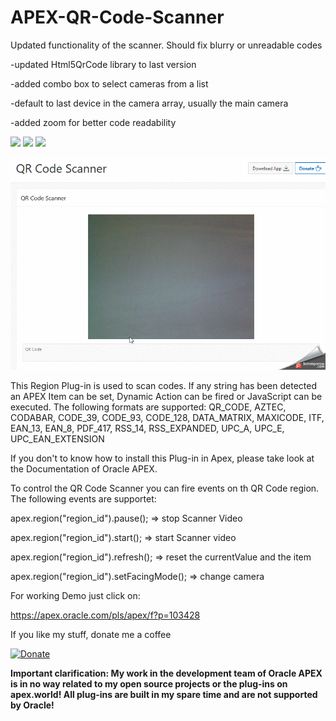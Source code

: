  # APEX-QR-Code-Scanner
 
Updated functionality of the scanner. Should fix blurry or unreadable codes

-updated Html5QrCode library to last version

-added combo box to select cameras from a list

-default to last device in the camera array, usually the main camera

-added zoom for better code readability
 
 ![](https://img.shields.io/badge/ORACLE-APEX-success.svg) ![](https://img.shields.io/badge/Plug--in_Type-Region-orange.svg) ![](https://img.shields.io/badge/Avaiable%20for%20APEX-5.1.3%20or%20above-blue)

![Screenshot](https://github.com/RonnyWeiss/APEX-QR-Code-Scanner/blob/master/screenshot.gif?raw=true)

This Region Plug-in is used to scan codes. If any string has been detected an APEX Item can be set, Dynamic Action can be fired or JavaScript can be executed.
The following formats are supported: QR_CODE, AZTEC, CODABAR, CODE_39, CODE_93, CODE_128, DATA_MATRIX, MAXICODE, ITF, EAN_13, EAN_8, PDF_417, RSS_14, RSS_EXPANDED, UPC_A, UPC_E, UPC_EAN_EXTENSION

If you don't to know how to install this Plug-in in Apex, please take look at the Documentation of Oracle APEX.

To control the QR Code Scanner you can fire events on th QR Code region. The following events are supportet:

apex.region("region_id").pause(); => stop Scanner Video

apex.region("region_id").start(); => start Scanner video

apex.region("region_id").refresh(); => reset the currentValue and the item

apex.region("region_id").setFacingMode(); => change camera

For working Demo just click on:

https://apex.oracle.com/pls/apex/f?p=103428

If you like my stuff, donate me a coffee

[![Donate](https://img.shields.io/badge/Donate-PayPal-green.svg)](https://www.paypal.me/RonnyW1)

**Important clarification: My work in the development team of Oracle APEX is in no way related to my open source projects or the plug-ins on apex.world! All plug-ins are built in my spare time and are not supported by Oracle!**
